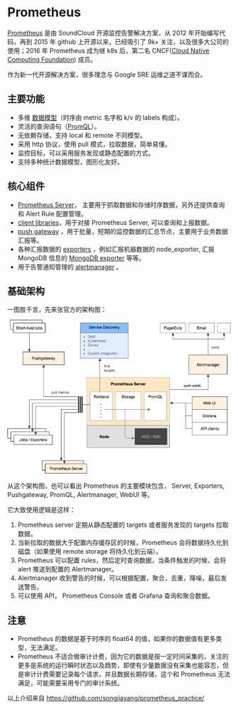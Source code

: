 # Prometheus

[Prometheus](https://prometheus.io) 是由 SoundCloud 开源监控告警解决方案，从 2012 年开始编写代码，再到 2015 年 github 上开源以来，已经吸引了 9k+ 关注，以及很多大公司的使用；2016 年 Prometheus 成为继 k8s 后，第二名 CNCF\([Cloud Native Computing Foundation](https://cncf.io/)\) 成员。

作为新一代开源解决方案，很多理念与 Google SRE 运维之道不谋而合。

## 主要功能

- 多维 [数据模型](https://prometheus.io/docs/concepts/data_model/)（时序由 metric 名字和 k/v 的 labels 构成）。
- 灵活的查询语句（[PromQL](https://prometheus.io/docs/querying/basics/)）。
- 无依赖存储，支持 local 和 remote 不同模型。
- 采用 http 协议，使用 pull 模式，拉取数据，简单易懂。
- 监控目标，可以采用服务发现或静态配置的方式。
- 支持多种统计数据模型，图形化友好。

## 核心组件

- [Prometheus Server](https://github.com/prometheus/prometheus)， 主要用于抓取数据和存储时序数据，另外还提供查询和 Alert Rule 配置管理。
- [client libraries](https://prometheus.io/docs/instrumenting/clientlibs/)，用于对接 Prometheus Server, 可以查询和上报数据。
- [push gateway](https://github.com/prometheus/pushgateway) ，用于批量，短期的监控数据的汇总节点，主要用于业务数据汇报等。
- 各种汇报数据的 [exporters](https://prometheus.io/docs/instrumenting/exporters/) ，例如汇报机器数据的 node\_exporter,  汇报 MongoDB 信息的 [MongoDB exporter](https://github.com/dcu/mongodb_exporter) 等等。
- 用于告警通知管理的 [alertmanager](https://github.com/prometheus/alertmanager) 。

## 基础架构

一图胜千言，先来张官方的架构图：

![Prometheus 架构图](../images/prometheus-architecture.jpg)

从这个架构图，也可以看出 Prometheus 的主要模块包含， Server,  Exporters, Pushgateway, PromQL, Alertmanager, WebUI 等。

它大致使用逻辑是这样：

1. Prometheus server 定期从静态配置的 targets 或者服务发现的 targets 拉取数据。
2. 当新拉取的数据大于配置内存缓存区的时候，Prometheus 会将数据持久化到磁盘（如果使用 remote storage 将持久化到云端）。
3. Prometheus 可以配置 rules，然后定时查询数据，当条件触发的时候，会将 alert 推送到配置的 Alertmanager。
4. Alertmanager 收到警告的时候，可以根据配置，聚合，去重，降噪，最后发送警告。
5. 可以使用 API， Prometheus Console 或者 Grafana 查询和聚合数据。

## 注意

- Prometheus 的数据是基于时序的 float64 的值，如果你的数据值有更多类型，无法满足。
- Prometheus 不适合做审计计费，因为它的数据是按一定时间采集的，关注的更多是系统的运行瞬时状态以及趋势，即使有少量数据没有采集也能容忍，但是审计计费需要记录每个请求，并且数据长期存储，这个和 Prometheus 无法满足，可能需要采用专门的审计系统。

以上介绍来自 https://github.com/songjiayang/prometheus_practice/
